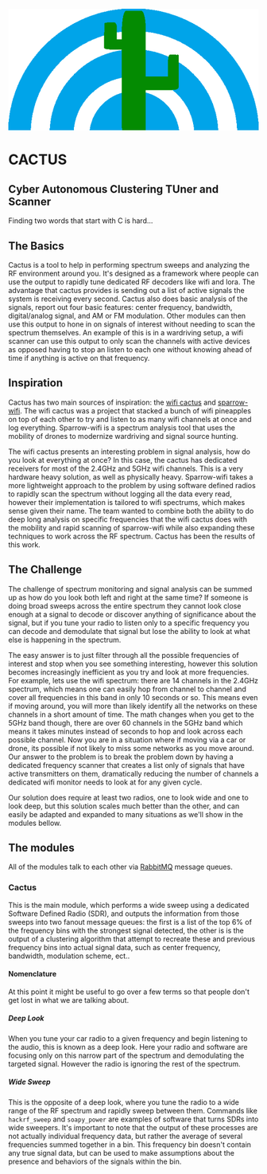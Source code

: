 ![A really crappy logo made in paint](./images/cactus.png)

# CACTUS

## Cyber Autonomous Clustering TUner and Scanner

 Finding two words that start with C is hard...

## The Basics

Cactus is a tool to help in performing spectrum sweeps and analyzing the RF environment around you.  It's designed as a framework where people can use the output to rapidly tune dedicated RF decoders like wifi and lora.  The advantage that cactus provides is sending out a list of active signals the system is receiving every second.  Cactus also does basic analysis of the signals, report out four basic features: center frequency, bandwidth, digital/analog signal, and AM or FM modulation.  Other modules can then use this output to hone in on signals of interest without needing to scan the spectrum themselves.  An example of this is in a wardriving setup, a wifi scanner can use this output to only scan the channels with active devices as opposed having to stop an listen to each one without knowing ahead of time if anything is active on that frequency.

## Inspiration

Cactus has two main sources of inspiration: the [wifi cactus](https://blog.adafruit.com/2017/08/02/wificactus-when-you-need-to-know-about-hackers-wearablewednesday/) and [sparrow-wifi](https://github.com/ghostop14/sparrow-wifi).  The wifi cactus was a project that stacked a bunch of wifi pineapples on top of each other to try and listen to as many wifi channels at once and log everything.  Sparrow-wifi is a spectrum analysis tool that uses the mobility of drones to modernize wardriving and signal source hunting.  

The wifi cactus presents an interesting problem in signal analysis, how do you look at everything at once?  In this case, the cactus has dedicated receivers for most of the 2.4GHz and 5GHz wifi channels.  This is a very hardware heavy solution, as well as physically heavy.  Sparrow-wifi takes a more lightweight approach to the problem by using software defined radios to rapidly scan the spectrum without logging all the data every read, however their implementation is tailored to wifi spectrums, which makes sense given their name.  The team wanted to combine both the ability to do deep long analysis on specific frequencies that the wifi cactus does with the mobility and rapid scanning of sparrow-wifi while also expanding these techniques to work across the RF spectrum.  Cactus has been the results of this work.  

## The Challenge

The challenge of spectrum monitoring and signal analysis can be summed up as how do you look both left and right at the same time?  If someone is doing broad sweeps across the entire spectrum they cannot look close enough at a signal to decode or discover anything of significance about the signal, but if you tune your radio to listen only to a specific frequency you can decode and demodulate that signal but lose the ability to look at what else is happening in the spectrum.  

The easy answer is to just filter through all the possible frequencies of interest and stop when you see something interesting, however this solution becomes increasingly inefficient as you try and look at more frequencies.  For example, lets use the wifi spectrum: there are 14 channels in the 2.4GHz spectrum, which means one can easily hop from channel to channel and cover all frequencies in this band in only 10 seconds or so.  This means even if moving around, you will more than likely identify all the networks on these channels in a short amount of time.  The math changes when you get to the 5GHz band though, there are over 60 channels in the 5GHz band which means it takes minutes instead of seconds to hop and look across each possible channel.  Now you are in a situation where if moving via a car or drone, its possible if not likely to miss some networks as you move around.  Our answer to the problem is to break the problem down by having a dedicated frequency scanner that creates a list only of signals that have active transmitters on them, dramatically reducing the number of channels a dedicated wifi monitor needs to look at for any given cycle.  

Our solution does require at least two radios, one to look wide and one to look deep, but this solution scales much better than the other, and can easily be adapted and expanded to many situations as we'll show in the modules bellow.  

## The modules

All of the modules talk to each other via [RabbitMQ](https://www.rabbitmq.com/) message queues.  

### Cactus

This is the main module, which performs a wide sweep using a dedicated Software Defined Radio (SDR), and outputs the information from those sweeps into two fanout message queues: the first is a list of the top 6% of the frequency bins with the strongest signal detected, the other is is the output of a clustering algorithm that attempt to recreate these and previous frequency bins into actual signal data, such as center frequency, bandwidth, modulation scheme, ect..

#### Nomenclature

At this point it might be useful to go over a few terms so that people don't get lost in what we are talking about.  

##### Deep Look

When you tune your car radio to a given frequency and begin listening to the audio, this is known as a deep look.  Here your radio and software are focusing only on this narrow part of the spectrum and demodulating the targeted signal.  However the radio is ignoring the rest of the spectrum.  

##### Wide Sweep

This is the opposite of a deep look, where you tune the radio to a wide range of the RF spectrum and rapidly sweep between them.  Commands like `hackrf_sweep` and `soapy_power` are examples of software that turns SDRs into wide sweepers.  It's important to note that the output of these processes are not actually individual frequency data, but rather the average of several frequencies summed together in a bin.  This frequency bin doesn't contain any true signal data, but can be used to make assumptions about the presence and behaviors of the signals within the bin.  